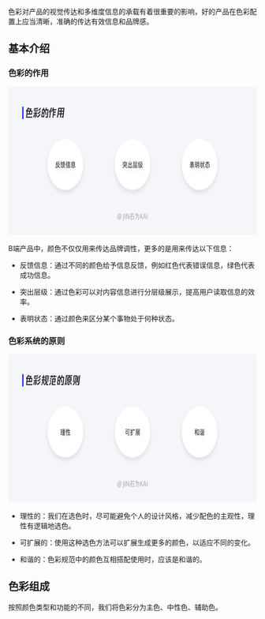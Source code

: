 色彩对产品的视觉传达和多维度信息的承载有着很重要的影响，好的产品在色彩配置上应当清晰，准确的传达有效信息和品牌感。

## 基本介绍

### 色彩的作用

<img src="./img/色彩的作用.jpg" height="300">


B端产品中，颜色不仅仅用来传达品牌调性，更多的是用来传达以下信息：

- 反馈信息：通过不同的颜色给予信息反馈，例如红色代表错误信息，绿色代表成功信息。

- 突出层级：通过色彩可以对内容信息进行分层级展示，提高用户读取信息的效率。

- 表明状态：通过颜色来区分某个事物处于何种状态。

### 色彩系统的原则

<img src="./img/色彩系统的原则.jpg" height="300">

- 理性的：我们在选色时，尽可能避免个人的设计风格，减少配色的主观性，理性有逻辑地选色。

- 可扩展的：使用这种选色方法可以扩展生成更多的颜色，以适应不同的变化。

- 和谐的：色彩规范中的颜色互相搭配使用时，应该是和谐的。


## 色彩组成

按照颜色类型和功能的不同，我们将色彩分为主色、中性色、辅助色。


